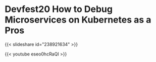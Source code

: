# Devfest20 How to Debug Microservices on Kubernetes as a Pros


{{< slideshare id="238921634" >}}

{{< youtube eseo0hcRaQI >}}

